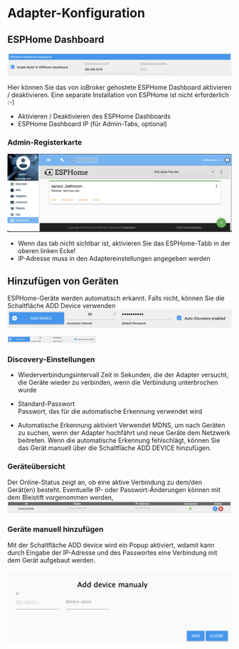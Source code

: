 # Adapter-Konfiguration

## ESPHome Dashboard

![Dashboard-Konfiguration](./img/dashboardSettings.png)

Hier können Sie das von ioBroker gehostete ESPHome Dashboard aktivieren / deaktivieren. Eine separate Installation von ESPHome ist nicht erforderlich :-)

* Aktivieren / Deaktivieren des ESPHome Dashboards
* ESPHome Dashboard IP (für Admin-Tabs, optional)

### Admin-Registerkarte
![Dashboard](./img/dashboard.png)
- Wenn das tab nicht sichtbar ist, aktivieren Sie das ESPHome-Tabb in der oberen linken Ecke!
- IP-Adresse muss in den Adaptereinstellungen angegeben werden

## Hinzufügen von Geräten
ESPHome-Geräte werden automatisch erkannt. Falls nicht, können Sie die Schaltfläche ADD Device verwenden
![Grundkonfiguration](./img/basicSettings.png)

<img src="./img/basicSettings.png" width="200">

### Discovery-Einstellungen
* Wiederverbindungsintervall
  Zeit in Sekunden, die der Adapter versucht, die Geräte wieder zu verbinden, wenn die Verbindung unterbrochen wurde

* Standard-Passwort  
  Passwort, das für die automatische Erkennung verwendet wird

* Automatische Erkennung aktiviert
  Verwendet MDNS, um nach Geräten zu suchen, wenn der Adapter hochfährt und neue Geräte dem Netzwerk beitreten.
  Wenn die automatische Erkennung fehlschlägt, können Sie das Gerät manuell über die Schaltfläche ADD DEVICE hinzufügen.

### Geräteübersicht
Der Online-Status zeigt an, ob eine aktive Verbindung zu dem/den Gerät(en) besteht.
Eventuelle IP- oder Passwort-Änderungen können mit dem Bleistift vorgenommen werden,
![Grundkonfiguration](./img/deviceTable.png)

### Geräte manuell hinzufügen
Mit der Schaltfläche ADD device wird ein Popup aktiviert,
wdamit kann durch Eingabe der IP-Adresse und des Passwortes eine Verbindung mit dem Gerät aufgebaut werden.

![Grundkonfiguration](./img/addDevice.png)
